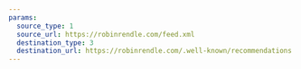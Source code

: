 ```yaml
---
params:
  source_type: 1
  source_url: https://robinrendle.com/feed.xml
  destination_type: 3
  destination_url: https://robinrendle.com/.well-known/recommendations.opml
---
```

